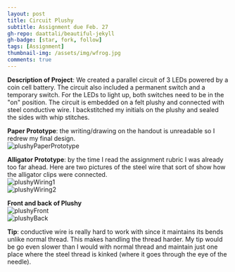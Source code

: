 ```yaml
---
layout: post
title: Circuit Plushy
subtitle: Assignment due Feb. 27
gh-repo: daattali/beautiful-jekyll
gh-badge: [star, fork, follow]
tags: [Assignment]
thumbnail-img: /assets/img/wfrog.jpg
comments: true
---
```

**Description of Project**: We created a parallel circuit of 3 LEDs powered by a coin cell battery. The circuit also included a permanent switch and a temporary switch.
For the LEDs to light up, both switches need to be in the "on" position. The circuit is embedded on a felt plushy and connected with steel conductive wire. I backstitched
my initials on the plushy and sealed the sides with whip stitches.

**Paper Prototype**: the writing/drawing on the handout is unreadable so I redrew my final design.  
![plushyPaperPrototype](https://darrendywang.github.io/assets/img/plushyPaper.jpg)  

**Alligator Prototype**: by the time I read the assignment rubric I was already too far ahead. Here are two pictures of the steel wire that sort of show
how the alligator clips were connected.  
![plushyWiring1](https://darrendywang.github.io/assets/img/plushyInside1.jpg)  
![plushyWiring2](https://darrendywang.github.io/assets/img/plushyInside2.jpg)  

**Front and back of Plushy**  
![plushyFront](https://darrendywang.github.io/assets/img/plushyFront.jpg)  
![plushyBack](https://darrendywang.github.io/assets/img/plushyBack.jpg)  

**Tip**: conductive wire is really hard to work with since it maintains its bends unlike normal thread. This makes handling the thread harder. My tip would
be go even slower than I would with normal thread and maintain just one place where the steel thread is kinked (where it goes through the eye of the needle).


